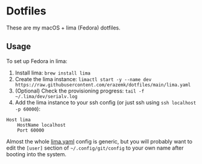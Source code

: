 # Dotfiles

These are my macOS + lima (Fedora) dotfiles.

## Usage

To set up Fedora in lima:
1. Install lima: `brew install lima`
2. Create the lima instance: `limactl start -y --name dev https://raw.githubusercontent.com/erazemk/dotfiles/main/lima.yaml`
3. (Optional) Check the provisioning progress: `tail -f ~/.lima/dev/serialv.log`
4. Add the lima instance to your ssh config (or just ssh using `ssh localhost -p 60000`):
```
Host lima
    HostName localhost
    Port 60000
```

Almost the whole [lima.yaml](lima.yaml) config is generic, but you will probably want to edit the
`[user]` section of `~/.config/git/config` to your own name after booting into the system.
